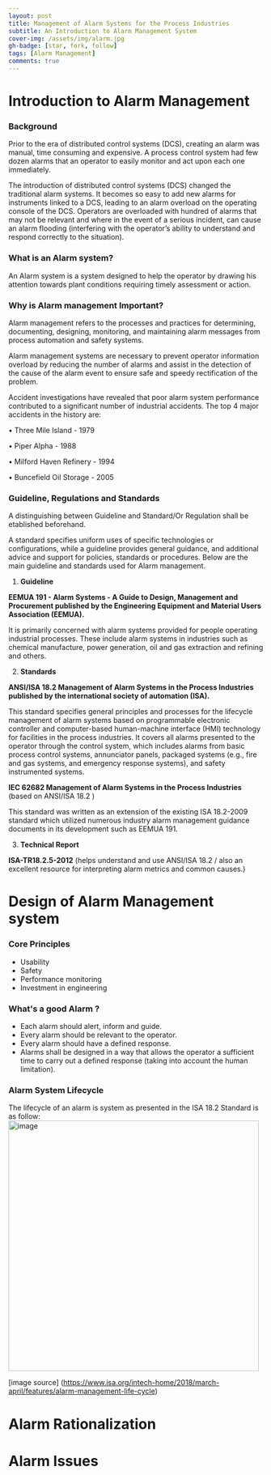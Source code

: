 ```yaml
---
layout: post
title: Management of Alarm Systems for the Process Industries 
subtitle: An Introduction to Alarm Management System
cover-img: /assets/img/alarm.jpg
gh-badge: [star, fork, follow]
tags: [Alarm Management]
comments: true
---
```

# Introduction to Alarm Management
### Background

Prior to the era of distributed control systems (DCS), creating an alarm was manual, time consuming and expensive. A process control system had few dozen alarms that an operator to easily monitor and act upon each one immediately.

The introduction of distributed control systems (DCS) changed the traditional alarm systems. It becomes so easy to add new alarms for instruments linked to a DCS, leading to an alarm overload on the operating console of the DCS. Operators are overloaded with hundred of alarms that may not be relevant and where in the event of a serious incident, can cause an alarm flooding (interfering with the operator’s ability to understand and respond correctly to the situation).

### What is an Alarm system?
An Alarm system is a system designed to help the operator by drawing his attention towards plant conditions requiring timely assessment or action.

### Why is Alarm management Important?

Alarm management refers to the processes and practices for determining, documenting, designing, monitoring, and maintaining alarm messages from process automation and safety systems.

Alarm management systems are necessary to prevent operator information overload by reducing the number of alarms and assist in the detection of the cause of the alarm event to ensure safe and speedy rectification of the problem.

Accident investigations have revealed that poor alarm system performance contributed to a significant number of industrial accidents.
The top 4 major accidents in the history are: 

• Three Mile Island - 1979

• Piper Alpha - 1988

• Milford Haven Refinery - 1994

• Buncefield Oil Storage - 2005

### Guideline, Regulations and Standards

A distinguishing between Guideline and Standard/Or Regulation shall be etablished beforehand. 

A standard specifies uniform uses of specific technologies or configurations, while a guideline provides general guidance, and additional advice and support for policies, standards or procedures. Below are the main guideline and standards used for Alarm management.

1. **Guideline**

**EEMUA 191 - Alarm Systems - A Guide to Design, Management and Procurement published by the Engineering Equipment and Material Users Association (EEMUA).**

It is primarily concerned with alarm systems provided for people operating industrial processes. These include alarm systems in industries such as chemical manufacture, power generation, oil and gas extraction and refining and others.

2. **Standards**

**ANSI/ISA 18.2 Management of Alarm Systems in the Process Industries published by the international society of automation (ISA).**

This standard specifies general principles and processes for the lifecycle management of alarm systems based on programmable electronic controller and computer-based human-machine interface (HMI) technology for facilities in the process industries. It covers all alarms presented to the operator through the control system, which includes alarms from basic process control systems, annunciator panels, packaged systems (e.g., fire and gas systems, and emergency response systems), and safety instrumented systems.

**IEC 62682 Management of Alarm Systems in the Process Industries** (based on ANSI/ISA 18.2 )

This standard was written as an extension of the existing ISA 18.2-2009 standard which utilized numerous industry alarm management guidance documents in its development such as EEMUA 191.

3. **Technical Report**

**ISA-TR18.2.5-2012** (helps understand and use ANSI/ISA 18.2  / also an excellent resource for interpreting alarm metrics and common causes.)


# Design of Alarm Management system

### Core Principles

- Usability
- Safety
- Performance monitoring
- Investment in engineering


### What's a good Alarm ?

- Each alarm should alert, inform and guide.
- Every alarm should be relevant to the operator.
- Every alarm should have a defined response.
- Alarms shall be designed in a way that allows the operator a sufficient time to carry out a defined response (taking into account the human limitation).

### Alarm System Lifecycle

The lifecycle of an alarm is system as presented in the ISA 18.2 Standard is as follow:
<img width="495" align="center" alt="image" src="https://user-images.githubusercontent.com/43297808/151704192-8238dd10-2cfa-4dc7-9197-4735b8198595.png">

[image source] (https://www.isa.org/intech-home/2018/march-april/features/alarm-management-life-cycle)


# Alarm Rationalization

# Alarm Issues

